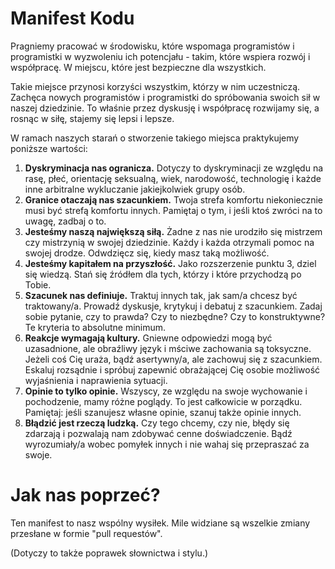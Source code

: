 Manifest Kodu
==================

Pragniemy pracować w środowisku, które wspomaga programistów i programistki w wyzwoleniu ich potencjału - takim, które wspiera rozwój i współpracę. W miejscu, które jest bezpieczne dla wszystkich.

Takie miejsce przynosi korzyści wszystkim, którzy w nim uczestniczą. Zachęca nowych programistów i programistki do spróbowania swoich sił w naszej dziedzinie. To właśnie przez dyskusję i współpracę rozwijamy się, a rosnąc w siłę, stajemy się lepsi i lepsze.

W ramach naszych starań o stworzenie takiego miejsca praktykujemy poniższe wartości:

1. **Dyskryminacja nas ogranicza.** Dotyczy to dyskryminacji ze względu na rasę, płeć, orientację seksualną, wiek, narodowość, technologię i każde inne arbitralne wykluczanie jakiejkolwiek grupy osób.
2. **Granice otaczają nas szacunkiem.** Twoja strefa komfortu niekoniecznie musi być strefą komfortu innych. Pamiętaj o tym, i jeśli ktoś zwróci na to uwagę, zadbaj o to.
3. **Jesteśmy naszą największą siłą.** Żadne z nas nie urodziło się mistrzem czy mistrzynią w swojej dziedzinie. Każdy i każda otrzymali pomoc na swojej drodze. Odwdzięcz się, kiedy masz taką możliwość.
4. **Jesteśmy kapitałem na przyszłość.** Jako rozszerzenie punktu 3, dziel się wiedzą. Stań się źródłem dla tych, którzy i które przychodzą po Tobie.
5. **Szacunek nas definiuje.** Traktuj innych tak, jak sam/a chcesz być traktowany/a. Prowadź dyskusje, krytykuj i debatuj z szacunkiem. Zadaj sobie pytanie, czy to prawda? Czy to niezbędne? Czy to konstruktywne? Te kryteria to absolutne minimum.
6. **Reakcje wymagają kultury.** Gniewne odpowiedzi mogą być uzasadnione, ale obraźliwy język i mściwe zachowania są toksyczne. Jeżeli coś Cię uraża, bądź asertywny/a, ale zachowuj się z szacunkiem. Eskaluj rozsądnie i spróbuj zapewnić obrażającej Cię osobie możliwość wyjaśnienia i naprawienia sytuacji.
7. **Opinie to tylko opinie.** Wszyscy, ze względu na swoje wychowanie i pochodzenie, mamy różne poglądy. To jest całkowicie w porządku. Pamiętaj: jeśli szanujesz własne opinie, szanuj także opinie innych.
8. **Błądzić jest rzeczą ludzką.** Czy tego chcemy, czy nie, błędy się zdarzają i pozwalają nam zdobywać cenne doświadczenie. Bądź wyrozumiały/a wobec pomyłek innych i nie wahaj się przepraszać za swoje.

Jak nas poprzeć?
=================

Ten manifest to nasz wspólny wysiłek. Mile widziane są wszelkie zmiany przesłane w formie "pull requestów".

(Dotyczy to także poprawek słownictwa i stylu.)
